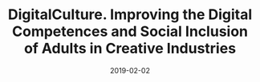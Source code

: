 ---
slug: '/2018_DigiCulture'
categories: ["Project"]
statuses: ["completedLead"]
date: "2019-02-02"
title: 'DigitalCulture. Improving the Digital Competences and Social Inclusion of Adults in Creative Industries'
year: '2018-2021'
institutions: 'Polytechnic of Timisoara (coordinator - Romania), University of Roma Tre (Italy), University of Aalborg (Denmark), Dublin City University (Ireland), Fundaţia Interart TRIADE (Romania), JME Associates Ltd (UK), National Association of Distance Education (Lithuania)'
PI: 'Polytechnic of Timisoara'
myRoles: 'Local PI'
funders: 'Erasmus+'
website: 'https://digiculture.eu/en/'
## Pub_outputs: /publications/...
## Talk_outputs: /talks/...
## Events_outputs: /events/...
tags: ["skills"]
shortDesc: 'The project DigiCulture aims to develop a MOOC on digital skills for adults in the creative industries. It drew on data emerging from an analysis of the creative and cultural industries and on the competences emphasised in the DigiComp EU framework to develop 13 modules covering a range of digital skills and tools.'
logo: '/images/digiculture.png'
---